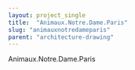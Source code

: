 ```yaml
---
layout: project_single
title:  "Animaux.Notre.Dame.Paris"
slug: "animauxnotredameparis"
parent: "architecture-drawing"
---
```

Animaux.Notre.Dame.Paris